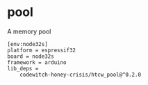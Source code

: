 # pool

A memory pool

```
[env:node32s]
platform = espressif32
board = node32s
framework = arduino
lib_deps = 
	codewitch-honey-crisis/htcw_pool@^0.2.0
```